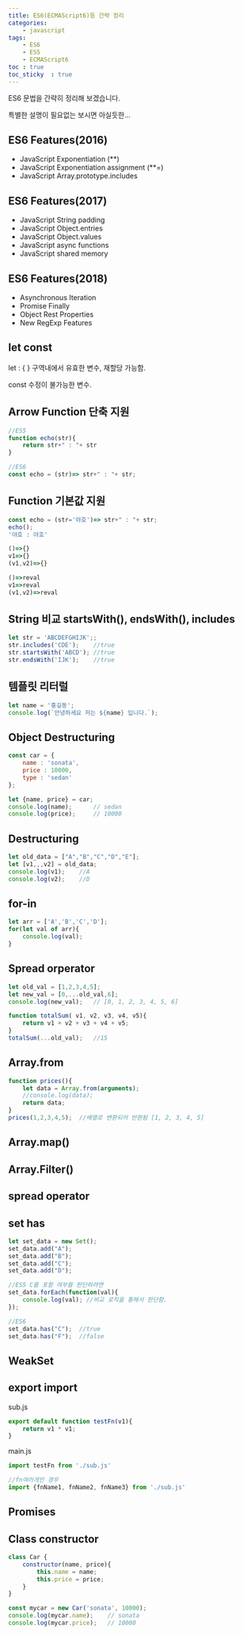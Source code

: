 ```yaml
---
title: ES6(ECMAScript6)등 간략 정리
categories: 
    - javascript
tags: 
    - ES6
    - ES5
    - ECMAScript6
toc : true
toc_sticky  : true
---
```


ES6 문법을 간략히 정리해 보겠습니다.

특별한 설명이 필요없는 보시면 아실듯한...



## ES6 Features(2016)
+ JavaScript Exponentiation (**)
+ JavaScript Exponentiation assignment (**=)
+ JavaScript Array.prototype.includes


## ES6 Features(2017)
+ JavaScript String padding
+ JavaScript Object.entries
+ JavaScript Object.values
+ JavaScript async functions
+ JavaScript shared memory

## ES6 Features(2018)
+ Asynchronous Iteration
+ Promise Finally
+ Object Rest Properties
+ New RegExp Features



## let  const 

let : { } 구역내에서 유효한 변수, 재할당 가능함.

const 수정이 불가능한 변수.



## Arrow Function 단축 지원
```javascript
//ES5
function echo(str){
	return str+" : "+ str
}

//ES6
const echo = (str)=> str+" : "+ str;

```



## Function 기본값 지원

```javascript
const echo = (str='야호')=> str+" : "+ str;
echo();
'야호 : 야호'

()=>{}
v1=>{}
(v1,v2)=>{}

()=>reval
v1=>reval
(v1,v2)=>reval

```



## String 비교 startsWith(), endsWith(), includes

```javascript
let str = 'ABCDEFGHIJK';;
str.includes('CDE');	//true
str.startsWith('ABCD');	//true
str.endsWith('IJK');	//true
```



## 템플릿 리터럴

```javascript
let name = '홍길동';
console.log(`안녕하세요 저는 ${name} 입니다.`);
```



## Object Destructuring

```javascript
const car = {
	name : 'sonata',
	price : 10000,
	type : 'sedan'
};

let {name, price} = car;
console.log(name);		// sedan
console.log(price);		// 10000
```



## Destructuring

```javascript
let old_data = ["A","B","C","D","E"];
let [v1,,,v2] = old_data;
console.log(v1);	//A
console.log(v2);	//D
```





## for-in

```javascript
let arr = ['A','B','C','D'];
for(let val of arr){
    console.log(val);
}
```



## Spread orperator

```javascript
let old_val = [1,2,3,4,5];
let new_val = [0,...old_val,6];
console.log(new_val);	// [0, 1, 2, 3, 4, 5, 6]

function totalSum( v1, v2, v3, v4, v5){
    return v1 + v2 + v3 + v4 + v5;
}
totalSum(...old_val);	//15

```



## Array.from

```javascript
function prices(){
    let data = Array.from(arguments);
	//console.log(data);
    return data;
}
prices(1,2,3,4,5);	//배열로 변환되어 반환됨 [1, 2, 3, 4, 5]
```



## Array.map()



## Array.Filter()



## spread operator





## set has

```javascript
let set_data = new Set();
set_data.add("A");
set_data.add("B");
set_data.add("C");
set_data.add("D");

//ES5 C를 포함 여부를 판단하려면
set_data.forEach(function(val){
    console.log(val); //비교 로직을 통해서 판단함.
});

//ES6
set_data.has("C");	//true
set_data.has("F");	//false
```



## WeakSet





## export import


sub.js   
```javascript
export default function testFn(v1){
    return v1 * v1;
}
```

main.js   
```javascript
import testFn from './sub.js'

//fn여러개인 경우
import {fnName1, fnName2, fnName3} from './sub.js'

```



## Promises



## Class constructor

```javascript
class Car {
    constructor(name, price){
        this.name = name;
        this.price = price;
    }
}

const mycar = new Car('sonata', 10000);
console.log(mycar.name);	// sonata
console.log(mycar.price);	// 10000
```







